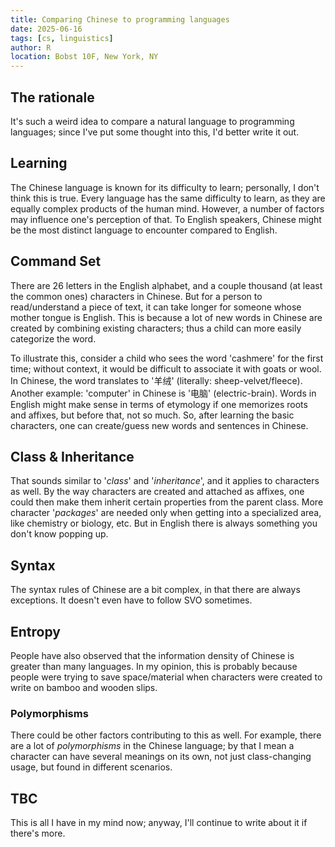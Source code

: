 ```yaml
---
title: Comparing Chinese to programming languages
date: 2025-06-16
tags: [cs, linguistics]
author: R
location: Bobst 10F, New York, NY
---
```


## The rationale
It's such a weird idea to compare a natural language to programming languages; since I've put some thought into this, I'd better write it out.

## Learning
The Chinese language is known for its difficulty to learn; personally, I don't think this is true. Every language has the same difficulty to learn, as they are equally complex products of the human mind. However, a number of factors may influence one's perception of that. To English speakers, Chinese might be the most distinct language to encounter compared to English.

## Command Set
There are 26 letters in the English alphabet, and a couple thousand (at least the common ones) characters in Chinese. But for a person to read/understand a piece of text, it can take longer for someone whose mother tongue is English. This is because a lot of new words in Chinese are created by combining existing characters; thus a child can more easily categorize the word.

To illustrate this, consider a child who sees the word 'cashmere' for the first time; without context, it would be difficult to associate it with goats or wool. In Chinese, the word translates to '羊绒' (literally: sheep-velvet/fleece). Another example: 'computer' in Chinese is '电脑' (electric-brain). Words in English might make sense in terms of etymology if one memorizes roots and affixes, but before that, not so much. So, after learning the basic characters, one can create/guess new words and sentences in Chinese.

## Class & Inheritance
That sounds similar to '*class*' and '*inheritance*', and it applies to characters as well. By the way characters are created and attached as affixes, one could then make them inherit certain properties from the parent class. More character '*packages*' are needed only when getting into a specialized area, like chemistry or biology, etc. But in English there is always something you don't know popping up.

## Syntax
The syntax rules of Chinese are a bit complex, in that there are always exceptions. It doesn't even have to follow SVO sometimes.

## Entropy
People have also observed that the information density of Chinese is greater than many languages. In my opinion, this is probably because people were trying to save space/material when characters were created to write on bamboo and wooden slips.

### Polymorphisms
There could be other factors contributing to this as well. For example, there are a lot of *polymorphisms* in the Chinese language; by that I mean a character can have several meanings on its own, not just class-changing usage, but found in different scenarios.

## TBC
This is all I have in my mind now; anyway, I'll continue to write about it if there's more.